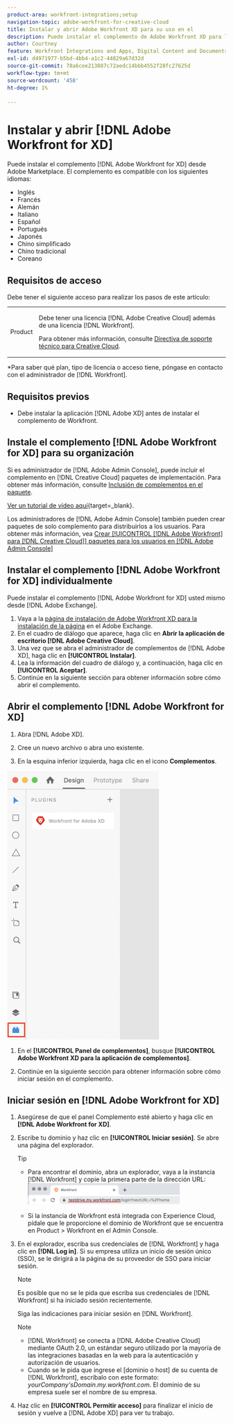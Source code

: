 ```yaml
---
product-area: workfront-integrations;setup
navigation-topic: adobe-workfront-for-creative-cloud
title: Instalar y abrir Adobe Workfront XD para su uso en el
description: Puede instalar el complemento de Adobe Workfront XD para la desde Adobe Marketplace.
author: Courtney
feature: Workfront Integrations and Apps, Digital Content and Documents
exl-id: d4971977-b5bd-4bb4-a1c2-44829a67d32d
source-git-commit: 78a6cee213887c72aedc14bbb4552f28fc27625d
workflow-type: tm+mt
source-wordcount: '458'
ht-degree: 1%

---
```


# Instalar y abrir [!DNL Adobe Workfront for XD]

Puede instalar el complemento [!DNL Adobe Workfront for XD] desde Adobe Marketplace. El complemento es compatible con los siguientes idiomas:

* Inglés
* Francés
* Alemán
* Italiano
* Español
* Portugués
* Japonés
* Chino simplificado
* Chino tradicional
* Coreano

## Requisitos de acceso

Debe tener el siguiente acceso para realizar los pasos de este artículo:

<table style="table-layout:auto"> 
 <col> 
 </col> 
 <col> 
 </col> 
 <tbody> 
 <!-- <tr> 
   <td role="rowheader">[!DNL Adobe Workfront] plan*</td> 
   <td> <p>[!UICONTROL Pro] or higher</p> </td> 
  </tr> 
  <tr data-mc-conditions=""> 
   <td role="rowheader">[!DNL Adobe Workfront] license*</td> 
   <td> <p>[!UICONTROL Work] or [!UICONTROL Plan]</p> </td> 
  </tr> -->
  <tr> 
   <td role="rowheader">Product</td> 
   <td><p>Debe tener una licencia [!DNL Adobe Creative Cloud] además de una licencia [!DNL Workfront].</p><p>Para obtener más información, consulte <a href="https://helpx.adobe.com/support/programs/cc-support-policy.html#cce" class="MCXref xref" xrefformat="{para}">Directiva de soporte técnico para Creative Cloud</a>.</p></td> 
  </tr> 
 </tbody> 
</table>

&#42;Para saber qué plan, tipo de licencia o acceso tiene, póngase en contacto con el administrador de [!DNL Workfront].

## Requisitos previos

* Debe instalar la aplicación [!DNL Adobe XD] antes de instalar el complemento de Workfront.

## Instale el complemento [!DNL Adobe Workfront for XD] para su organización

Si es administrador de [!DNL Adobe Admin Console], puede incluir el complemento en [!DNL Creative Cloud] paquetes de implementación. Para obtener más información, consulte [Inclusión de complementos en el paquete](https://helpx.adobe.com/in/enterprise/using/manage-extensions.html).

[Ver un tutorial de vídeo aquí](https://www.youtube.com/watch?v=zzvXNLIBzrc){target=_blank}.

Los administradores de [!DNL Adobe Admin Console] también pueden crear paquetes de solo complemento para distribuirlos a los usuarios. Para obtener más información, vea [Crear [!UICONTROL [!DNL Adobe Workfront] para [!DNL Creative Cloud]] paquetes para los usuarios en [!DNL Adobe Admin Console]](/help/quicksilver/administration-and-setup/configure-integrations/create-plugin-only-packages.md)

## Instalar el complemento [!DNL Adobe Workfront for XD] individualmente

Puede instalar el complemento [!DNL Adobe Workfront for XD] usted mismo desde [!DNL Adobe Exchange].

1. Vaya a la [página de instalación de Adobe Workfront XD para la instalación de la página](https://exchange.adobe.com/apps/cc/4c3566f9?pluginId=4c3566f9&amp;workflow=share) en el Adobe Exchange.
1. En el cuadro de diálogo que aparece, haga clic en **Abrir la aplicación de escritorio [!DNL Adobe Creative Cloud]**.
1. Una vez que se abra el administrador de complementos de [!DNL Adobe XD], haga clic en **[!UICONTROL Instalar]**.
1. Lea la información del cuadro de diálogo y, a continuación, haga clic en **[!UICONTROL Aceptar]**.
1. Continúe en la siguiente sección para obtener información sobre cómo abrir el complemento.

## Abrir el complemento [!DNL Adobe Workfront for XD]

1. Abra [!DNL Adobe XD].

1. Cree un nuevo archivo o abra uno existente.

1. En la esquina inferior izquierda, haga clic en el icono **Complementos**.

![](assets/xd-plugin-window-350x620.png)

1. En el **[!UICONTROL Panel de complementos]**, busque **[!UICONTROL Adobe Workfront XD para la aplicación de complementos]**.

1. Continúe en la siguiente sección para obtener información sobre cómo iniciar sesión en el complemento.

## Iniciar sesión en [!DNL Adobe Workfront for XD]

1. Asegúrese de que el panel Complemento esté abierto y haga clic en **[!DNL Adobe Workfront for XD]**.
1. Escribe tu dominio y haz clic en **[!UICONTROL Iniciar sesión]**. Se abre una página del explorador.

   >[!TIP]
   >
   >* Para encontrar el dominio, abra un explorador, vaya a la instancia [!DNL Workfront] y copie la primera parte de la dirección URL:\
   >![](assets/domain-350x50.png)
   >
   > * Si la instancia de Workfront está integrada con Experience Cloud, pídale que le proporcione el dominio de Workfront que se encuentra en Product > Workfront en el Admin Console.

1. En el explorador, escriba sus credenciales de [!DNL Workfront] y haga clic en **[!DNL Log in]**. Si su empresa utiliza un inicio de sesión único (SSO), se le dirigirá a la página de su proveedor de SSO para iniciar sesión.

   >[!NOTE]
   >
   >Es posible que no se le pida que escriba sus credenciales de [!DNL Workfront] si ha iniciado sesión recientemente.

   Siga las indicaciones para iniciar sesión en [!DNL Workfront].

   >[!NOTE]
   >
   >* [!DNL Workfront] se conecta a [!DNL Adobe Creative Cloud] mediante OAuth 2.0, un estándar seguro utilizado por la mayoría de las integraciones basadas en la web para la autenticación y autorización de usuarios.
   >* Cuando se le pida que ingrese el [dominio o host] de su cuenta de [!DNL Workfront], escríbalo con este formato: *yourCompany&#39;sDomain.my.workfront.com*. El dominio de su empresa suele ser el nombre de su empresa.

1. Haz clic en **[!UICONTROL Permitir acceso]** para finalizar el inicio de sesión y vuelve a [!DNL Adobe XD] para ver tu trabajo.

 
